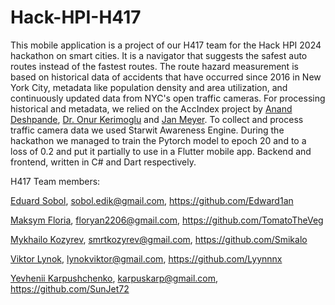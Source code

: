 # Hack-HPI-H417
This mobile application is a project of our H417 team for the Hack HPI 2024 hackathon on smart cities. It is a navigator that suggests the safest auto routes instead of the fastest routes. The route hazard measurement is based on historical data of accidents that have occurred since 2016 in New York City, metadata like population density and area utilization, and continuously updated data from NYC's open traffic cameras. 
For processing historical and metadata, we relied on the AccIndex project by [Anand Deshpande](https://www.linkedin.com/in/anandbd/), [Dr. Onur Kerimoglu](https://www.linkedin.com/in/onur-kerimoglu/) and [Jan Meyer](https://www.linkedin.com/in/jan-meyer-9a8269127/). To collect and process traffic camera data we used Starwit Awareness Engine. 
During the hackathon we managed to train the Pytorch model to epoch 20 and to a loss of 0.2 and put it partially to use in a Flutter mobile app. Backend and frontend, written in C# and Dart respectively.

H417 Team members:

[Eduard Sobol](https://www.linkedin.com/in/eduard-sobol/), sobol.edik@gmail.com, https://github.com/Edward1an

[Maksym Floria](https://www.linkedin.com/in/maksym-floria-9b1a64296?utm_source=share&utm_campaign=share_via&utm_content=profile&utm_medium=android_app), floryan2206@gmail.com, https://github.com/TomatoTheVeg

[Mykhailo Kozyrev](https://www.linkedin.com/in/misha-kozyrev-143410282?utm_source=share&utm_campaign=share_via&utm_content=profile&utm_medium=android_app), smrtkozyrev@gmail.com, https://github.com/Smikalo

[Viktor Lynok](https://www.linkedin.com/in/viktor-lynok-7352ba292?utm_source=share&utm_campaign=share_via&utm_content=profile&utm_medium=ios_app), lynokviktor@gmail.com, https://github.com/Lyynnnx

[Yevhenii Karpushchenko](https://www.linkedin.com/in/yevhenii-karpushchenko-882a84225/), karpuskarp@gmail.com, https://github.com/SunJet72
